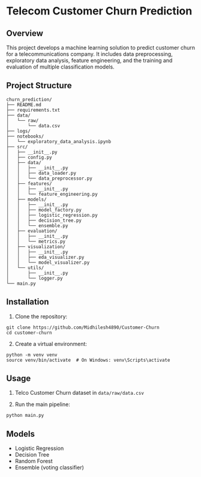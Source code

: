 # Telecom Customer Churn Prediction

## Overview

This project develops a machine learning solution to predict customer churn for a telecommunications company. It includes data preprocessing, exploratory data analysis, feature engineering, and the training and evaluation of multiple classification models.

## Project Structure

```
churn_prediction/
├── README.md
├── requirements.txt
├── data/
│   └── raw/
│       └── data.csv
├── logs/
├── notebooks/
│   └── exploratory_data_analysis.ipynb
├── src/
│   ├── __init__.py
│   ├── config.py
│   ├── data/
│   │   ├── __init__.py
│   │   ├── data_loader.py
│   │   └── data_preprocessor.py
│   ├── features/
│   │   ├── __init__.py
│   │   └── feature_engineering.py
│   ├── models/
│   │   ├── __init__.py
│   │   ├── model_factory.py
│   │   ├── logistic_regression.py
│   │   ├── decision_tree.py
│   │   └── ensemble.py
│   ├── evaluation/
│   │   ├── __init__.py
│   │   └── metrics.py
│   ├── visualization/
│   │   ├── __init__.py
│   │   ├── eda_visualizer.py
│   │   └── model_visualizer.py
│   └── utils/
│       ├── __init__.py
│       └── logger.py
└── main.py
```

## Installation

1. Clone the repository:

```
git clone https://github.com/Midhilesh4890/Customer-Churn
cd customer-churn
```

2. Create a virtual environment:

```
python -m venv venv
source venv/bin/activate  # On Windows: venv\Scripts\activate
```

## Usage

1. Telco Customer Churn dataset in `data/raw/data.csv`

2. Run the main pipeline:

```
python main.py
```

## Models
- Logistic Regression
- Decision Tree
- Random Forest
- Ensemble (voting classifier)